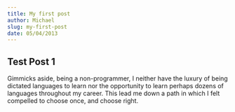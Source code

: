 ```yaml
---
title: My first post
author: Michael
slug: my-first-post
date: 05/04/2013
---
```


## Test Post 1
Gimmicks aside, being a non-programmer, I neither have the luxury of being dictated languages to learn nor the opportunity to learn perhaps dozens of languages throughout my career. This lead me down a path in which I felt compelled to choose once, and choose right.